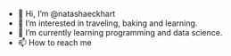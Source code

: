 - 👋 Hi, I’m @natashaeckhart
- 👀 I’m interested in traveling, baking and learning.
- 🌱 I’m currently learning programming and data science.
- 📫 How to reach me 

<!---
natashaeckhart/natashaeckhart is a ✨ special ✨ repository because its `README.md` (this file) appears on your GitHub profile.
You can click the Preview link to take a look at your changes.
--->
